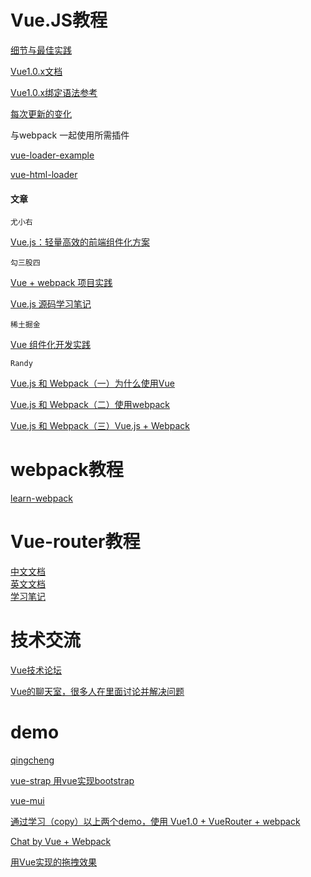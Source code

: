 

# Vue.JS教程  

[细节与最佳实践](http://vuejs.org/guide/best-practices.html)

[Vue1.0.x文档](http://vuejs.org/)

[Vue1.0.x绑定语法参考](https://github.com/vuejs/vue/issues/1325)

[每次更新的变化](https://github.com/vuejs/vue/releases)

与webpack 一起使用所需插件

[vue-loader-example](https://github.com/vuejs/vue-loader-example)

[vue-html-loader](https://github.com/vuejs/vue-html-loader)

#### 文章  

`尤小右`

[Vue.js：轻量高效的前端组件化方案](http://www.csdn.net/article/1970-01-01/2825439)

`勾三股四`

[Vue + webpack 项目实践](http://jiongks.name/blog/just-vue/)

[Vue.js 源码学习笔记](http://jiongks.name/blog/vue-code-review/)

`稀土掘金`

[Vue 组件化开发实践](http://ftandy.github.io/2015/09/05/vue/)

`Randy`

[Vue.js 和 Webpack（一）为什么使用Vue](http://djyde.github.io/2015/08/29/vuejs-and-webpack-1.html)

[Vue.js 和 Webpack（二）使用webpack](http://djyde.github.io/2015/08/30/vuejs-and-webpack-2.html)

[Vue.js 和 Webpack（三）Vue.js + Webpack](http://djyde.github.io/2015/08/31/vuejs-and-webpack-3.html)

# webpack教程  
[learn-webpack](http://vingojw.github.io/2015/08/19/learn-webpack/)  

# Vue-router教程  
[中文文档](http://vuejs.github.io/vue-router/zh-cn/index.html)   
[英文文档](http://vuejs.github.io/vue-router/en/index.html)  
[学习笔记](https://github.com/vingojw/learn-vue-router) 

# 技术交流  

[Vue技术论坛](http://forum.vuejs.org/)

[Vue的聊天室，很多人在里面讨论并解决问题](https://gitter.im/vuejs/vue)

# demo  

[qingcheng](https://github.com/zerqu/qingcheng)  

[vue-strap 用vue实现bootstrap](https://github.com/yuche/vue-strap)  

[vue-mui](https://github.com/mennghao/vue-mui)  

[通过学习（copy）以上两个demo，使用 Vue1.0 + VueRouter + webpack](https://github.com/vingojw/vue-vueRoute-webpack)   

[Chat by Vue + Webpack](https://github.com/Coffcer/vue-chat)  

[用Vue实现的拖拽效果](http://jsfiddle.net/lain8dono/mrnyf79e/)  

